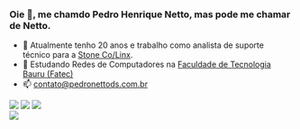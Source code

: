 ### Oie 👋, me chamdo Pedro Henrique Netto, mas pode me chamar de Netto.

- 🔭 Atualmente tenho 20 anos e trabalho como analista de suporte técnico para a [Stone Co/Linx](https://www.linkedin.com/in/pedronettods/).
- 🌱 Estudando Redes de Computadores na [Faculdade de Tecnologia Bauru (Fatec)](https://fatecbauru.cps.sp.gov.br/)
- 📫 contato@pedronettods.com.br

<div>
<img src="https://img.shields.io/badge/Visual_Studio-5C2D91?style=for-the-badge&logo=visual%20studio&logoColor=white">
<img src="https://img.shields.io/badge/Python-14354C?style=for-the-badge&logo=python&logoColor=white">
<img src="https://img.shields.io/badge/HTML5-E34F26?style=for-the-badge&logo=html5&logoColor=white">

</div>
<img src="https://github-readme-stats.vercel.app/api/top-langs/?username=PedroNettoDs&theme=blue-green">
